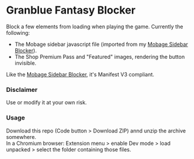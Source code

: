 # Granblue Fantasy Blocker  
Block a few elements from loading when playing the game.
Currently the following:  
- The Mobage sidebar javascript file (imported from my [Mobage Sidebar Blocker](https://github.com/MizaGBF/Mobage-Sidebar-Blocker)).  
- The Shop Premium Pass and "Featured" images, rendering the button invisible.  
  
Like the [Mobage Sidebar Blocker](https://github.com/MizaGBF/Mobage-Sidebar-Blocker), it's Manifest V3 compliant.  
  
### Disclaimer  
Use or modify it at your own risk.
  
### Usage  
Download this repo (Code button > Download ZIP) annd unzip the archive somewhere.  
In a Chromium browser: Extension menu > enable Dev mode > load unpacked > select the folder containing those files.  
